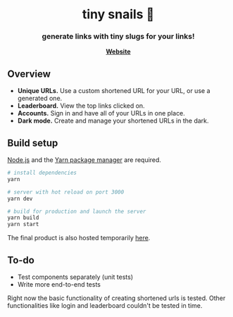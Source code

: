 <h1 align="center">
	tiny snails 🐌
</h1>

<h3 align="center">
	generate links with tiny slugs for your links!
</h3>

<p align="center">
	<strong>
		<a href="https://tny-snls.xyz/">Website</a>
	</strong>
</p>

## Overview

- **Unique URLs.** Use a custom shortened URL for your URL, or use a generated one.
- **Leaderboard.** View the top links clicked on.
- **Accounts.** Sign in and have all of your URLs in one place.
- **Dark mode.** Create and manage your shortened URLs in the dark.

## Build setup

[Node.js](https://nodejs.org/) and the [Yarn package manager](https://yarnpkg.com/) are required.

```sh
# install dependencies
yarn

# server with hot reload on port 3000
yarn dev

# build for production and launch the server
yarn build
yarn start
```

The final product is also hosted temporarily [here](https://tny-snls.xyz/).

## To-do

- Test components separately (unit tests)
- Write more end-to-end tests

Right now the basic functionality of creating shortened urls is tested. Other functionalities like login and leaderboard couldn't be tested in time.